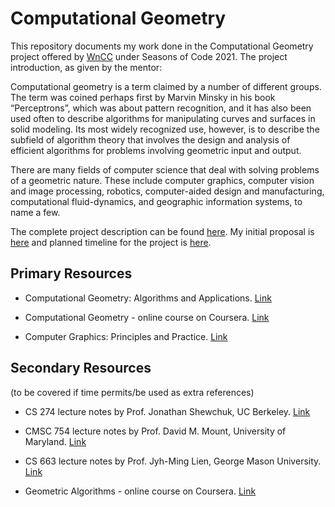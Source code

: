 # Computational Geometry

This repository documents my work done in the Computational Geometry project offered by [WnCC](https://wncc-iitb.org) under Seasons of Code 2021. The project introduction, as given by the mentor:

Computational geometry is a term claimed by a number of different groups. The term was coined perhaps first by Marvin Minsky in his book “Perceptrons”, which was about pattern recognition, and it has also been used often to describe algorithms for manipulating curves and surfaces in solid modeling. Its most widely recognized use, however, is to describe the subfield of algorithm theory that involves the design and analysis of efficient algorithms for problems involving geometric input and output.

There are many fields of computer science that deal with solving problems of a geometric nature. These include computer graphics, computer vision and image processing, robotics, computer-aided design and manufacturing, computational fluid-dynamics, and geographic information systems, to name a few.

The complete project description can be found [here](https://wncc-iitb.org/soc_projects/88-comp-geo.html). My initial proposal is [here](https://docs.google.com/document/d/1kn_Ouh7MnzBQ_iozBXk-9qgpD6IZfbOUlyzwlDRy6RQ/edit) and planned timeline for the project is [here](https://docs.google.com/document/d/1N_xf7-tXfuDkJJCie_G4JZmmYIw2go8t9ir-AmHkiSo/edit#heading=h.rrar1dgps27e).

## Primary Resources

* Computational Geometry: Algorithms and Applications. [Link](https://people.inf.elte.hu/fekete/algoritmusok_msc/terinfo_geom/konyvek/Computational%20Geometry%20-%20Algorithms%20and%20Applications,%203rd%20Ed.pdf)

* Computational Geometry - online course on Coursera. [Link](https://www.coursera.org/learn/computational-geometry)

* Computer Graphics: Principles and Practice. [Link](http://www.cs.ucy.ac.cy/courses/EPL426/courses/eBooks/ComputerGraphicsPrinciplesPractice.pdf)

## Secondary Resources

(to be covered if time permits/be used as extra references)

* CS 274 lecture notes by Prof. Jonathan Shewchuk, UC Berkeley. [Link](https://people.eecs.berkeley.edu/~jrs/274/)

* CMSC 754 lecture notes by Prof. David M. Mount, University of Maryland. [Link](https://www.cs.umd.edu/~mount/754/Lects/754lects.pdf)

* CS 663 lecture notes by Prof. Jyh-Ming Lien, George Mason University. [Link](https://cs.gmu.edu/~jmlien/teaching/cs633/)

* Geometric Algorithms - online course on Coursera. [Link](https://www.coursera.org/learn/geometric-algorithms)
